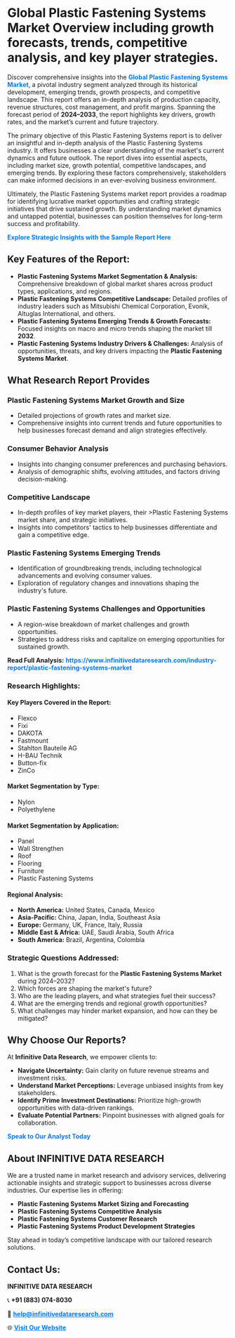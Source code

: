 <h1>Global Plastic Fastening Systems Market Overview including growth forecasts, trends, competitive analysis, and key player strategies.</h1>
<p>
Discover comprehensive insights into the 
<a href="https://www.infinitivedataresearch.com/industry-report/plastic-fastening-systems-market" rel="dofollow" style="color: #007BFF; text-decoration: none;"><strong>Global Plastic Fastening Systems Market</strong></a>, a pivotal industry segment analyzed through its historical development, emerging trends, growth prospects, and competitive landscape. This report offers an in-depth analysis of production capacity, revenue structures, cost management, and profit margins. Spanning the forecast period of <strong>2024–2033</strong>, the report highlights key drivers, growth rates, and the market’s current and future trajectory.
</p>
<p>
The primary objective of this Plastic Fastening Systems report is to deliver an insightful and in-depth analysis of the Plastic Fastening Systems industry. It offers businesses a clear understanding of the market's current dynamics and future outlook. The report dives into essential aspects, including market size, growth potential, competitive landscapes, and emerging trends. By exploring these factors comprehensively, stakeholders can make informed decisions in an ever-evolving business environment.
</p>
<p>
Ultimately, the Plastic Fastening Systems market report provides a roadmap for identifying lucrative market opportunities and crafting strategic initiatives that drive sustained growth. By understanding market dynamics and untapped potential, businesses can position themselves for long-term success and profitability.
</p>
<p>
<a href="https://www.infinitivedataresearch.com/request-sample/reportId=111655" style="color: #007BFF; text-decoration: none;"><strong>Explore Strategic Insights with the Sample Report Here</strong></a>
</p>

<h2>Key Features of the Report:</h2>
<ul>
<li><strong>Plastic Fastening Systems Market Segmentation & Analysis:</strong> Comprehensive breakdown of global market shares across product types, applications, and regions.</li>
<li><strong>Plastic Fastening Systems Competitive Landscape:</strong> Detailed profiles of industry leaders such as Mitsubishi Chemical Corporation, Evonik, Altuglas International, and others.</li>
<li><strong>Plastic Fastening Systems Emerging Trends & Growth Forecasts:</strong> Focused insights on macro and micro trends shaping the market till <strong>2032</strong>.</li>
<li><strong>Plastic Fastening Systems Industry Drivers & Challenges:</strong> Analysis of opportunities, threats, and key drivers impacting the <strong>Plastic Fastening Systems Market</strong>.</li>
</ul>

<h2>What Research Report Provides</h2>
<h3>Plastic Fastening Systems Market Growth and Size</h3>
<ul>
<li>Detailed projections of growth rates and market size.</li>
<li>Comprehensive insights into current trends and future opportunities to help businesses forecast demand and align strategies effectively.</li>
</ul>

<h3>Consumer Behavior Analysis</h3>
<ul>
<li>Insights into changing consumer preferences and purchasing behaviors.</li>
<li>Analysis of demographic shifts, evolving attitudes, and factors driving decision-making.</li>
</ul>

<h3>Competitive Landscape</h3>
<ul>
<li>In-depth profiles of key market players, their >Plastic Fastening Systems market share, and strategic initiatives.</li>
<li>Insights into competitors' tactics to help businesses differentiate and gain a competitive edge.</li>
</ul>

<h3>Plastic Fastening Systems Emerging Trends</h3>
<ul>
<li>Identification of groundbreaking trends, including technological advancements and evolving consumer values.</li>
<li>Exploration of regulatory changes and innovations shaping the industry's future.</li>
</ul>

<h3>Plastic Fastening Systems Challenges and Opportunities</h3>
<ul>
<li>A region-wise breakdown of market challenges and growth opportunities.</li>
<li>Strategies to address risks and capitalize on emerging opportunities for sustained growth.</li>
</ul>
<p><strong>Read Full Analysis:</strong> <a href="https://www.infinitivedataresearch.com/industry-report/plastic-fastening-systems-market" rel="dofollow" style="color: #007BFF; text-decoration: none;"><strong>https://www.infinitivedataresearch.com/industry-report/plastic-fastening-systems-market</strong></a></p>
<h3>Research Highlights:</h3>
<h4>Key Players Covered in the Report:</h4>
<ul><li>Flexco</li><li>Fixi</li><li>DAKOTA</li><li>Fastmount</li><li>Stahlton Bauteile AG</li><li>H-BAU Technik</li><li>Button-fix</li><li>ZinCo</li></ul>
<h4>Market Segmentation by Type:</h4>
<ul><li>Nylon</li><li>Polyethylene</li></ul>
<h4>Market Segmentation by Application:</h4>
<ul><li>Panel</li><li>Wall Strengthen</li><li>Roof</li><li>Flooring</li><li>Furniture</li><li>Plastic Fastening Systems</li></ul>

<h4>Regional Analysis:</h4>
<ul>
<li><strong>North America:</strong> United States, Canada, Mexico</li>
<li><strong>Asia-Pacific:</strong> China, Japan, India, Southeast Asia</li>
<li><strong>Europe:</strong> Germany, UK, France, Italy, Russia</li>
<li><strong>Middle East & Africa:</strong> UAE, Saudi Arabia, South Africa</li>
<li><strong>South America:</strong> Brazil, Argentina, Colombia</li>
</ul>

<h3>Strategic Questions Addressed:</h3>
<ol>
<li>What is the growth forecast for the <strong>Plastic Fastening Systems Market</strong> during 2024–2032?</li>
<li>Which forces are shaping the market's future?</li>
<li>Who are the leading players, and what strategies fuel their success?</li>
<li>What are the emerging trends and regional growth opportunities?</li>
<li>What challenges may hinder market expansion, and how can they be mitigated?</li>
</ol>

<h2>Why Choose Our Reports?</h2>
<p>At <strong>Infinitive Data Research</strong>, we empower clients to:</p>
<ul>
<li><strong>Navigate Uncertainty:</strong> Gain clarity on future revenue streams and investment risks.</li>
<li><strong>Understand Market Perceptions:</strong> Leverage unbiased insights from key stakeholders.</li>
<li><strong>Identify Prime Investment Destinations:</strong> Prioritize high-growth opportunities with data-driven rankings.</li>
<li><strong>Evaluate Potential Partners:</strong> Pinpoint businesses with aligned goals for collaboration.</li>
</ul>
<p><a href="https://www.infinitivedataresearch.com/industry-report/plastic-fastening-systems-market" rel="dofollow" style="color: #007BFF; text-decoration: none;"><strong>Speak to Our Analyst Today</strong></a></p>

<h2>About INFINITIVE DATA RESEARCH</h2>
<p>We are a trusted name in market research and advisory services, delivering actionable insights and strategic support to businesses across diverse industries. Our expertise lies in offering:</p>
<ul>
<li><strong>Plastic Fastening Systems Market Sizing and Forecasting</strong></li>
<li><strong>Plastic Fastening Systems Competitive Analysis</strong></li>
<li><strong>Plastic Fastening Systems Customer Research</strong></li>
<li><strong>Plastic Fastening Systems Product Development Strategies</strong></li>
</ul>
<p>Stay ahead in today’s competitive landscape with our tailored research solutions.</p>

<h2>Contact Us:</h2>
<p><strong>INFINITIVE DATA RESEARCH</strong></p>
<p>📞 <strong>+91 (883) 074-8030</strong></p>
<p>📧 <strong><a href="mailto:help@infinitivedataresearch.com" style="color: #007BFF;">help@infinitivedataresearch.com</a></strong></p>
<p>🌐 <strong><a href="https://www.infinitivedataresearch.com" rel="dofollow" style="color: #007BFF;">Visit Our Website</a></strong></p>